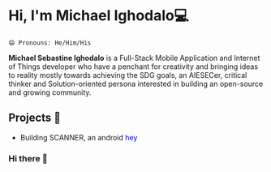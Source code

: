 
# Hi, I'm Michael Ighodalo💻

    😄 Pronouns: He/Him/His
**Michael Sebastine Ighodalo** is a Full-Stack Mobile Application and Internet of Things developer who have a penchant for creativity and bringing ideas to reality mostly towards achieving the SDG goals, an AIESECer, critical thinker and Solution-oriented persona interested in building an open-source and growing community.

## Projects 🔭

* Building SCANNER, an android
<span style="color:blue">hey</span>
### Hi there 👋

<!--
**Michael-Ighodalo/Michael-Ighodalo** is a ✨ _special_ ✨ repository because its `README.md` (this file) appears on your GitHub profile.

Here are some ideas to get you started:

- 🔭 I’m currently working on ...
- 🌱 I’m currently learning ...
- 👯 I’m looking to collaborate on ...
- 🤔 I’m looking for help with ...
- 💬 Ask me about ...
- 📫 How to reach me: ...
- 😄 Pronouns: ...
- ⚡ Fun fact: ...
-->
